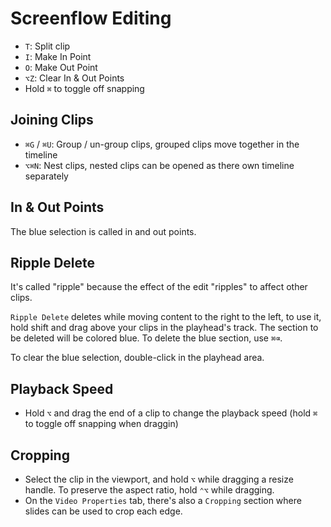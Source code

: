 # Screenflow Editing

- `T`: Split clip
- `I`: Make In Point
- `O`: Make Out Point
- `⌥Z`: Clear In & Out Points
- Hold `⌘` to toggle off snapping

## Joining Clips

- `⌘G` / `⌘U`: Group / un-group clips, grouped clips move together in the timeline
- `⌥⌘N`: Nest clips, nested clips can be opened as there own timeline separately

## In & Out Points

The blue selection is called in and out points.

## Ripple Delete

It's called "ripple" because the effect of the edit "ripples" to affect other clips.

`Ripple Delete` deletes while moving content to the right to the left, to use it, hold shift and drag above your clips in the playhead's track. The section to be deleted will be colored blue. To delete the blue section, use `⌘⌫`.

To clear the blue selection, double-click in the playhead area.

## Playback Speed

- Hold `⌥` and drag the end of a clip to change the playback speed (hold `⌘` to toggle off snapping when draggin)

## Cropping

- Select the clip in the viewport, and hold `⌥` while dragging a resize handle. To preserve the aspect ratio, hold `⌃⌥` while dragging.
- On the `Video Properties` tab, there's also a `Cropping` section where slides can be used to crop each edge.
